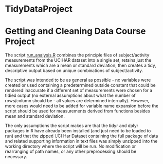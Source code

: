 # TidyDataProject
Getting and Cleaning Data Course Project
============
The script [run_analysis.R](https://github.com/barnerburner/TidyDataProject/blob/master/run_analysis.R) combines the principle files of subject/activity measurements from the UCIHAR dataset into a single set, retains just the measurements which are a mean or standard deviation, then creates a tidy, descriptive output based on unique combinations of subject/activity.

The script was intended to be as general as possible - no variables were created or used containing a predetermined outside constant that could be rendered inaccurate if a different set of measurements were chosen for a tidied output (no external assumptions about what the number of rows/column should be - all values are determined internally). However, more cases would need to be added for variable name expansion before the script should be used for measurements derived from functions besides mean and standard deviation.

The only assumptions the script makes are that the tidyr and dplyr packages in R have already been installed (and just need to be loaded to run) and that the zipped UCI Har Dataset containing the full package of data and related supporting information in text files was simply unzipped into the working directory where the script will be run. No modification or rearranging of path names, or any other preprocessing should be necessary.
